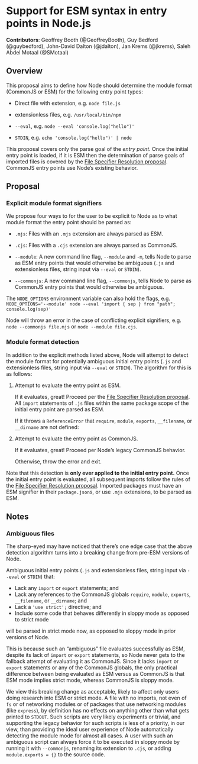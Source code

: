 # Support for ESM syntax in entry points in Node.js

**Contributors**: Geoffrey Booth (@GeoffreyBooth), Guy Bedford (@guybedford), John-David Dalton (@jdalton), Jan Krems (@jkrems), Saleh Abdel Motaal (@SMotaal)

## Overview

This proposal aims to define how Node should determine the module format (CommonJS or ESM) for the following entry point types:

- Direct file with extension, e.g. `node file.js`

- extensionless files, e.g. `/usr/local/bin/npm`

- `--eval`, e.g. `node --eval 'console.log("hello")'`

- `STDIN`, e.g. `echo 'console.log("hello")' | node`

This proposal covers only the parse goal of the _entry point._ Once the initial entry point is loaded, if it is ESM then the determination of parse goals of imported files is covered by the [File Specifier Resolution proposal](https://github.com/GeoffreyBooth/node-import-file-specifier-resolution-proposal/). CommonJS entry points use Node’s existing behavior.

## Proposal

### Explicit module format signifiers

We propose four ways to for the user to be explicit to Node as to what module format the entry point should be parsed as:

- `.mjs`: Files with an `.mjs` extension are always parsed as ESM.

- `.cjs`: Files with a `.cjs` extension are always parsed as CommonJS.

- `--module`: A new command line flag, `--module` and `-m`, tells Node to parse as ESM entry points that would otherwise be ambiguous (`.js` and extensionless files, string input via `--eval` or `STDIN`).

- `--commonjs`: A new command line flag, `--commonjs`, tells Node to parse as CommonJS entry points that would otherwise be ambiguous.

The `NODE_OPTIONS` environment variable can also hold the flags, e.g. `NODE_OPTIONS='--module' node --eval 'import { sep } from "path"; console.log(sep)'`

Node will throw an error in the case of conflicting explicit signifiers, e.g. `node --commonjs file.mjs` or `node --module file.cjs`.

### Module format detection

In addition to the explicit methods listed above, Node will attempt to detect the module format for potentially ambiguous initial entry points (`.js` and extensionless files, string input via `--eval` or `STDIN`). The algorithm for this is as follows:

1. Attempt to evaluate the entry point as ESM.

	If it evaluates, great! Proceed per the [File Specifier Resolution proposal](https://github.com/GeoffreyBooth/node-import-file-specifier-resolution-proposal/). All `import` statements of `.js` files within the same package scope of the initial entry point are parsed as ESM.

	If it throws a `ReferenceError` that `require`, `module`, `exports`, `__filename`, or `__dirname` are not defined:

2. Attempt to evaluate the entry point as CommonJS.

	If it evaluates, great! Proceed per Node’s legacy CommonJS behavior.

	Otherwise, throw the error and exit.

Note that this detection is **only ever applied to the initial entry point.** Once the initial entry point is evaluated, all subsequent imports follow the rules of the [File Specifier Resolution proposal](https://github.com/GeoffreyBooth/node-import-file-specifier-resolution-proposal/). Imported packages must have an ESM signifier in their `package.json`s, or use `.mjs` extensions, to be parsed as ESM.

## Notes

### Ambiguous files

The sharp-eyed may have noticed that there’s one edge case that the above detection algorithm turns into a breaking change from pre-ESM versions of Node.

Ambiguous initial entry points (`.js` and extensionless files, string input via `--eval` or `STDIN`) that:

- Lack any `import` or `export` statements; and
- Lack any references to the CommonJS globals `require`, `module`, `exports`, `__filename`, or `__dirname`; and
- Lack a `'use strict';` directive; and
- Include some code that behaves differently in sloppy mode as opposed to strict mode

will be parsed in strict mode now, as opposed to sloppy mode in prior versions of Node.

This is because such an “ambiguous” file evaluates successfully as ESM, despite its lack of `import` or `export` statements, so Node never gets to the fallback attempt of evaluating it as CommonJS. Since it lacks `import` or `export` statements or any of the CommonJS globals, the only practical difference between being evaluated as ESM versus as CommonJS is that ESM mode implies strict mode, whereas CommonJS is sloppy mode.

We view this breaking change as acceptable, likely to affect only users doing research into ESM or strict mode. A file with no imports, not even of `fs` or of networking modules or of packages that use networking modules (like `express`), by definition has no effects on anything other than what gets printed to `STDOUT`. Such scripts are very likely experiments or trivial, and supporting the legacy behavior for such scripts is less of a priority, in our view, than providing the ideal user experience of Node automatically detecting the module mode for almost all cases. A user with such an ambiguous script can always force it to be executed in sloppy mode by running it with `--commonjs`, renaming its extension to `.cjs`, or adding `module.exports = {}` to the source code.
